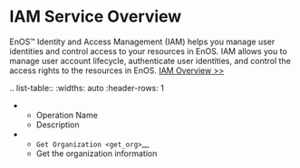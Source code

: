 # IAM Service Overview 

EnOS™ Identity and Access Management (IAM) helps you manage user identities and control access to your resources in EnOS. IAM allows you to manage user account lifecycle, authenticate user identities, and control the access rights to the resources in EnOS. [IAM Overview >>](/docs/iam/en/latest/iam_overview.html)




.. list-table::
   :widths: auto
   :header-rows: 1

   * - Operation Name
     - Description
   * - `Get Organization <get_org>`__
     - Get the organization information


<!--end-->